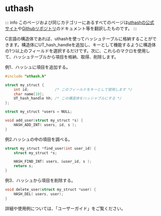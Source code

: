 # uthash

::: info
このページおよび同じカテゴリーにあるすべてのページは[uthashの公式サイト](https://troydhanson.github.io/uthash/)や[Githubリポジトリ](https://github.com/troydhanson/uthash)のドキュメント等を翻訳したものです。
:::

C言語の構造体であれば、uthashを使ってハッシュテーブルに格納することができます。構造体にUT_hash_handleを追加し、キーとして機能するように構造体の1つ以上のフィールドを選択するだけです。次に、これらのマクロを使用して、ハッシュテーブルから項目を格納、取得、削除します。

例1．ハッシュに項目を追加する。

```c
#include "uthash.h"

struct my_struct {
    int id;            /* このフィールドをキーとして使用します */
    char name[10];
    UT_hash_handle hh; /* この構造体をハッシャブルにする */
};

struct my_struct *users = NULL;

void add_user(struct my_struct *s) {
    HASH_ADD_INT( users, id, s );
}
```

例2.ハッシュの中の項目を調べる。

```c
struct my_struct *find_user(int user_id) {
    struct my_struct *s;

    HASH_FIND_INT( users, &user_id, s );
    return s;
}
```

例3．ハッシュから項目を削除する。

```c
void delete_user(struct my_struct *user) {
    HASH_DEL( users, user);
}
```

詳細や使用例については、「ユーザーガイド」をご覧ください。